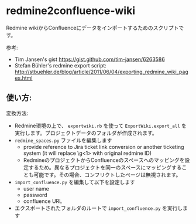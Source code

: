 redmine2confluence-wiki
=======================

Redmine wikiからConfluenceにデータをインポートするためのスクリプトです。

参考:
- Tim Jansen's gist https://gist.github.com/tim-jansen/6263586 
- Stefan Bühler's redmine export script: http://stbuehler.de/blog/article/2011/06/04/exporting_redmine_wiki_pages.html

使い方:
----------
変換方法:
- Redmine環境の上で、 `exportwiki.rb` を使って `ExportWiki.export_all` を実行します。プロジェクトデータのフォルダが作成されます。
- `redmine_spaces.py` ファイルを編集します
	* provide reference to Jira ticket link conversion or another ticketing system (it will replace \g<1> with original redmine ID)
    * RedmineのプロジェクトからConfluenceのスペースへのマッピングを設定するため。異なるプロジェクトを同一のスペースにマッピングすることも可能です。その場合、コンフリクトしたページは無視されます。
- `import_confluence.py` を編集して以下を設定します
	* user name
	* password
	* confluence URL
- エクスポートされたフォルダのルートで `import_confluence.py` を実行します

